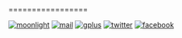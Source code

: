 =================

[moonlight]: http://seosova.ru/moonlight/img/welcome.png
[mail]: http://seosova.ru/moonlight/img/maillogo.png
[gplus]: http://seosova.ru/moonlight/img/gpluslogo.png
[twitter]: http://seosova.ru/moonlight/img/twitterlogo.png
[facebook]: http://seosova.ru/moonlight/img/facebooklogo.png

[moonlight-blog]: http://moonlightde.blogspot.ru/
[link-mail]: http://freelists.org/list/moonlight_desktop
[link-gplus]: https://plus.google.com/u/0/106073381586416542932
[link-twitter]: https://twitter.com/moonlightDE
[link-facebook]: https://www.facebook.com/moonlightDE


[![moonlight]][moonlight-blog]
[![mail]][link-mail]
[![gplus]][link-gplus]
[![twitter]][link-twitter]
[![facebook]][link-facebook] 

